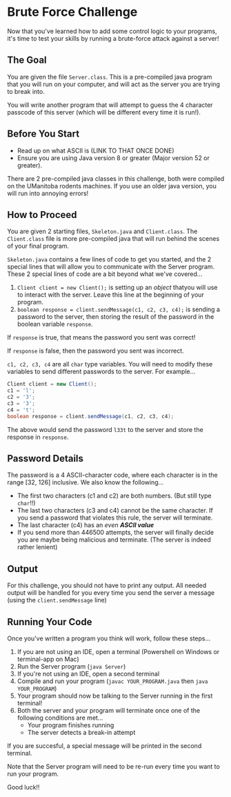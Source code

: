 Brute Force Challenge
========================

Now that you've learned how to add some control logic to your
programs, it's time to test your skills by running a brute-force
attack against a server!

The Goal
------------

You are given the file `Server.class`. This is a pre-compiled java
program that you will run on your computer, and will act as the
server you are trying to break into.

You will write another program that will attempt to guess the 4
character passcode of this server (which will be different every
time it is run!).

Before You Start
--------------------

* Read up on what ASCII is (LINK TO THAT ONCE DONE)
* Ensure you are using Java version 8 or greater (Major version 52 or greater).

There are 2 pre-compiled java classes in this challenge, both were
compiled on the UManitoba rodents machines. If you use an older
java version, you will run into annoying errors!

How to Proceed
------------------

You are given 2 starting files, `Skeleton.java` and `Client.class`.
The `Client.class` file is more pre-compiled java that will run
behind the scenes of your final program.

`Skeleton.java` contains a few lines of code to get you started,
and the 2 special lines that will allow you to communicate with the
Server program. These 2 special lines of code are a bit beyond what
we've covered...

1. `Client client = new Client();` is setting up an *object*
   thatyou will use to interact with the server. Leave this line at
   the beginning of your program.
2. `boolean response = client.sendMessage(c1, c2, c3, c4);` is
   sending a password to the server, then storing the result of the
   password in the boolean variable `response`.

If `response` is true, that means the password you sent was correct!

If `response` is false, then the password you sent was incorrect.

`c1, c2, c3, c4` are all `char` type variables. You will need to
modify these variables to send different passwords to the server.
For example...

```java
Client client = new Client();
c1 = 'l';
c2 = '3';
c3 = '3';
c4 = 't';
boolean response = client.sendMessage(c1, c2, c3, c4);
```

The above would send the password `l33t` to the server and store
the response in `response`.

Password Details
--------------------

The password is a 4 ASCII-character code, where each character is
in the range [32, 126] inclusive. We also know the following...

* The first two characters (c1 and c2) are both numbers. (But still
  type `char`!!)
* The last two characters (c3 and c4) cannot be the same character.
  If you send a password that violates this rule, the server will
  terminate.
* The last character (c4) has an *even **ASCII value***
* If you send more than 446500 attempts, the server will finally
  decide you are maybe being malicious and terminate. (The server
  is indeed rather lenient)

Output
----------

For this challenge, you should not have to print any output. All
needed output will be handled for you every time you send the
server a message (using the `client.sendMessage` line)

Running Your Code
---------------------

Once you've written a program you think will work, follow these
steps...

1. If you are not using an IDE, open a terminal (Powershell on
   Windows or terminal-app on Mac)
2. Run the Server program (`java Server`)
3. If you're not using an IDE, open a second terminal
4. Compile and run your program (`javac YOUR_PROGRAM.java` then
   `java YOUR_PROGRAM`)
5. Your program should now be talking to the Server running in the
   first terminal!
6. Both the server and your program will terminate once one of the
   following conditions are met...
   * Your program finishes running
   * The server detects a break-in attempt

If you are succesful, a special message will be printed in the
second terminal.

Note that the Server program will need to be re-run every time you
want to run your program.

Good luck!!
